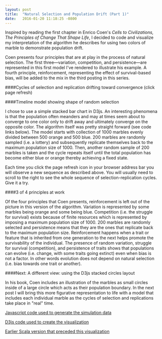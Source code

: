 ```yaml
---
layout: post
title:  "Natural Selection and Population Drift (Part 1)"
date:   2016-01-20 11:18:25 -0800
---
```

Inspired by reading the first chapter in Enrico Coen's *Cells to Civilizations, The Principles of Change That Shape Life*, I decided to code and visualize my interpretation of the algorithm he describes for using two colors of marble to demonstrate population drift.

Coen presents four principles that are at play in the process of natural selection. The first three—variation, competition, and persistence—are represented in this first model I've rendered to illustrate his example. A fourth principle, reinforcement, representing the effect of survival-based bias, will be added to the mix in the third posting in this series.

####Cycles of selection and replication drifting toward convergence (click page refresh)

<div id="chart"></div>

<script src="/assets/js_libs/d3.min.js" charset="utf-8"></script>
<script src="/assets/js_libs/underscore-min.js"></script>
<script src="/assets/custom_js/pop_drift_lab_8x.js"></script>
<script src="/assets/custom_js/pop_drift_1_D3.js"></script>

####Timeline model showing shape of random selection

I chose to use a simple stacked bar chart in D3js. An interesting phenomena is that the population often meanders and may at times seem about to converge to one color only to drift away and ultimately converge on the opposite color. The algorithm itself was pretty straight forward (see code links below). The model starts with collection of 1000 marbles evenly divided between 500 orange and 500 blue. 200 marbles are randomly sampled (i.e. a lottery) and subsequently replicate themselves back to the maximum population size of 1000. Then, another random sample of 200 marbles is taken and the cycle repeats itself until the total population has become either blue or orange thereby achieving a fixed state.

Each time you click the page refresh icon in your browser address bar you will observe a new sequence as described above. You will usually need to scroll to the right to see the whole sequence of selection-replication cycles. Give it a try.

####3 of 4 principles at work

Of the four principles that Coen presents, reinforcement is left out of the picture in this version of the algorithm. Variation is represented by some marbles being orange and some being blue. Competition (i.e. the struggle for survival) exists because of finite resources which is represented by imposing a maximum population size of 1000. 200 marbles are randomly selected and persistence means that they are the ones that replicate back to the maximum population size. Reinforcement happens when a trait or feature that is inherited from one generation to the next helps promote the survivability of the individual. The presence of random variation, struggle for survival (competition), and persistence of traits shows that populations can evolve (i.e. change, with some traits going extinct) even when bias is not a factor. In other words evolution does not depend on natural selection (i.e. bias towards one trait or another).

####Next: A different view: using the D3js stacked circles layout

In his book, Coen includes an illustration of the marbles as small circles inside of a large circle which acts as their population boundary. In the next post I will bring this more figurative representation to life with a model that includes each individual marble as the cycles of selection and replications take place in "real" time.

[Javascript code used to generate the simulation data](https://github.com/Qyoom/qyoom.github.io/blob/master/assets/custom_js/pop_drift_lab_8x.js)

[D3js code used to create the visualization](https://github.com/Qyoom/qyoom.github.io/blob/master/assets/custom_js/pop_drift_1_D3.js)

[Earlier Scala version that preceded this visualization](https://github.com/Qyoom/ScalaLab3/blob/master/src/main/scala/books/cells_to_civilizations/ch1/PopulationDrift5.scala)



